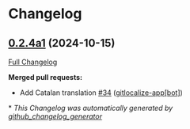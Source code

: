 # Changelog

## [0.2.4a1](https://github.com/OpenVoiceOS/ovos-skill-wolfie/tree/0.2.4a1) (2024-10-15)

[Full Changelog](https://github.com/OpenVoiceOS/ovos-skill-wolfie/compare/0.2.3...0.2.4a1)

**Merged pull requests:**

- Add Catalan translation [\#34](https://github.com/OpenVoiceOS/ovos-skill-wolfie/pull/34) ([gitlocalize-app[bot]](https://github.com/apps/gitlocalize-app))



\* *This Changelog was automatically generated by [github_changelog_generator](https://github.com/github-changelog-generator/github-changelog-generator)*
